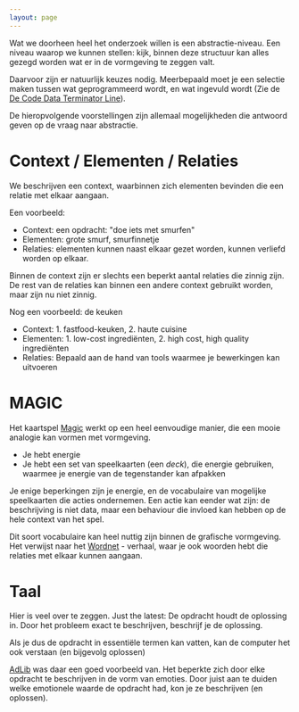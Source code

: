 ```yaml
---
layout: page
---
```

 <p>Wat we doorheen heel het onderzoek willen is een abstractie-niveau. Een niveau waarop we kunnen stellen: kijk, binnen deze structuur kan alles gezegd worden wat er in de vormgeving te zeggen valt.&nbsp;</p><p>Daarvoor zijn er natuurlijk keuzes nodig. Meerbepaald moet je een selectie maken tussen wat geprogrammeerd wordt, en wat ingevuld wordt (Zie de <a href="De_Code_Data_Terminator_Line">De Code Data Terminator Line</a>).</p>  <p>De hieropvolgende voorstellingen zijn allemaal mogelijkheden die antwoord geven op de vraag naar abstractie.</p>  <h1>Context / Elementen / Relaties</h1>  <p>We beschrijven een context, waarbinnen zich elementen bevinden die een relatie met elkaar aangaan.</p>  <p>Een voorbeeld:</p>  <ul> <li>Context: een opdracht: &quot;doe iets met smurfen&quot;</li> <li>Elementen: grote smurf, smurfinnetje</li> <li>Relaties: elementen kunnen naast elkaar gezet worden, kunnen verliefd worden op elkaar.</li> </ul>  <p>Binnen de context zijn er slechts een beperkt aantal relaties die zinnig zijn. De rest van de relaties kan binnen een andere context gebruikt worden, maar zijn nu niet zinnig.</p>  <p>Nog een voorbeeld: de keuken</p>  <ul> <li>Context: 1. fastfood-keuken, 2. haute cuisine</li> <li>Elementen: 1. low-cost ingredi&euml;nten, 2. high cost, high quality ingredi&euml;nten</li> <li>Relaties: Bepaald aan de hand van tools waarmee je bewerkingen kan uitvoeren</li> </ul>  <h1>MAGIC</h1>  <p>Het kaartspel <a href="http://www.wizards.com/magic/welcome.asp">Magic</a> werkt op een heel eenvoudige manier, die een mooie analogie kan vormen met vormgeving.</p>  <ul> <li>Je hebt energie</li> <li>Je hebt een set van speelkaarten (een <i>deck</i>), die energie gebruiken, waarmee je energie van de tegenstander kan afpakken</li> </ul>  <p>Je enige beperkingen zijn je energie, en de vocabulaire van mogelijke speelkaarten die acties ondernemen. Een actie kan eender wat zijn: de beschrijving is niet data, maar een behaviour die invloed kan hebben op de hele context van het spel.</p>  <p>Dit soort vocabulaire kan heel nuttig zijn binnen de grafische vormgeving. Het verwijst naar het <a href="http://www.wizards.com/magic/welcome.asp">Wordnet</a> - verhaal, waar je ook woorden hebt die relaties met elkaar kunnen aangaan.</p>  <h1>Taal</h1>  <p>Hier is veel over te zeggen. Just the latest: De opdracht houdt de oplossing in. Door het probleem exact te beschrijven, beschrijf je de oplossing.</p>  <p>Als je dus de opdracht in essenti&euml;le termen kan vatten, kan de computer het ook verstaan (en bijgevolg oplossen)</p>  <p><a href="http://wiki.grafitron.com/cgi-bin/moin.cgi/AdLib">AdLib</a> was daar een goed voorbeeld van. Het beperkte zich door elke opdracht te beschrijven in de vorm van emoties. Door juist aan te duiden welke emotionele waarde de opdracht had, kon je ze beschrijven (en oplossen).</p> 